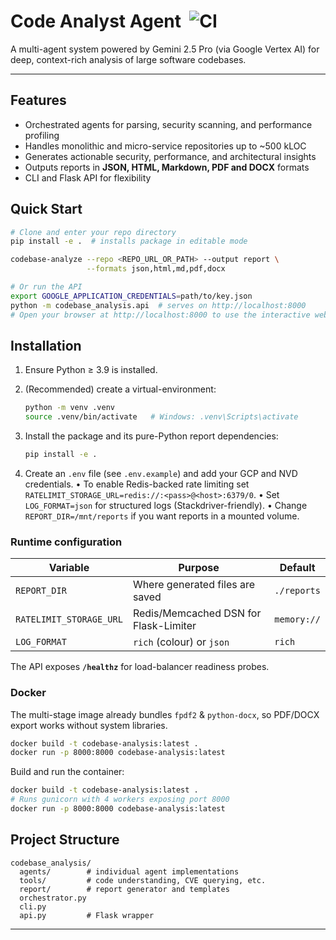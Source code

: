 # Code Analyst Agent &nbsp;![CI](https://github.com/anythingai/code-analyst-agent/actions/workflows/ci.yml/badge.svg)

A multi-agent system powered by Gemini 2.5 Pro (via Google Vertex AI) for deep, context-rich analysis of large software codebases.

---

## Features

* Orchestrated agents for parsing, security scanning, and performance profiling
* Handles monolithic and micro-service repositories up to ~500 kLOC
* Generates actionable security, performance, and architectural insights
* Outputs reports in **JSON, HTML, Markdown, PDF and DOCX** formats
* CLI and Flask API for flexibility

## Quick Start

```bash
# Clone and enter your repo directory
pip install -e .  # installs package in editable mode

codebase-analyze --repo <REPO_URL_OR_PATH> --output report \
                 --formats json,html,md,pdf,docx

# Or run the API
export GOOGLE_APPLICATION_CREDENTIALS=path/to/key.json
python -m codebase_analysis.api  # serves on http://localhost:8000
# Open your browser at http://localhost:8000 to use the interactive web UI.
```

## Installation

1. Ensure Python ≥ 3.9 is installed.
2. (Recommended) create a virtual-environment:

   ```bash
   python -m venv .venv
   source .venv/bin/activate   # Windows: .venv\Scripts\activate
   ```

3. Install the package and its pure-Python report dependencies:

   ```bash
   pip install -e .
   ```

4. Create an `.env` file (see `.env.example`) and add your GCP and NVD credentials.
   • To enable Redis-backed rate limiting set `RATELIMIT_STORAGE_URL=redis://:<pass>@<host>:6379/0`.
   • Set `LOG_FORMAT=json` for structured logs (Stackdriver-friendly).
   • Change `REPORT_DIR=/mnt/reports` if you want reports in a mounted volume.

### Runtime configuration

| Variable | Purpose | Default |
| -------- | ------- | ------- |
| `REPORT_DIR` | Where generated files are saved | `./reports` |
| `RATELIMIT_STORAGE_URL` | Redis/Memcached DSN for Flask-Limiter | `memory://` |
| `LOG_FORMAT` | `rich` (colour) or `json` | `rich` |

The API exposes **`/healthz`** for load-balancer readiness probes.

### Docker

The multi-stage image already bundles `fpdf2` & `python-docx`, so PDF/DOCX export works without system libraries.

```bash
docker build -t codebase-analysis:latest .
docker run -p 8000:8000 codebase-analysis:latest
```

 Build and run the container:

```bash
docker build -t codebase-analysis:latest .
# Runs gunicorn with 4 workers exposing port 8000
docker run -p 8000:8000 codebase-analysis:latest
```

## Project Structure

``` text
codebase_analysis/
  agents/        # individual agent implementations
  tools/         # code understanding, CVE querying, etc.
  report/        # report generator and templates
  orchestrator.py
  cli.py
  api.py         # Flask wrapper
```

---
